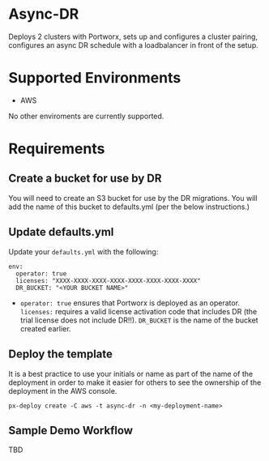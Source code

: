 # Async-DR

Deploys 2 clusters with Portworx, sets up and configures a cluster pairing, configures an async DR schedule with a loadbalancer in front of the setup.

# Supported Environments

* AWS

No other enviroments are currently supported.

# Requirements

## Create a bucket for use by DR

You will need to create an S3 bucket for use by the DR migrations. You will add the name of this bucket to defaults.yml (per the below instructions.)

## Update defaults.yml

Update your `defaults.yml` with the following:

```
env:
  operator: true
  licenses: "XXXX-XXXX-XXXX-XXXX-XXXX-XXXX-XXXX-XXXX"
  DR_BUCKET: "<YOUR BUCKET NAME>"
```

* `operator: true` ensures that Portworx is deployed as an operator.
`licenses:` requires a valid license activation code that includes DR (the trial license does not include DR!!).
`DR_BUCKET` is the name of the bucket created earlier.


## Deploy the template

It is a best practice to use your initials or name as part of the name of the deployment in order to make it easier for others to see the ownership of the deployment in the AWS console.

```
px-deploy create -C aws -t async-dr -n <my-deployment-name>
```

## Sample Demo Workflow

TBD